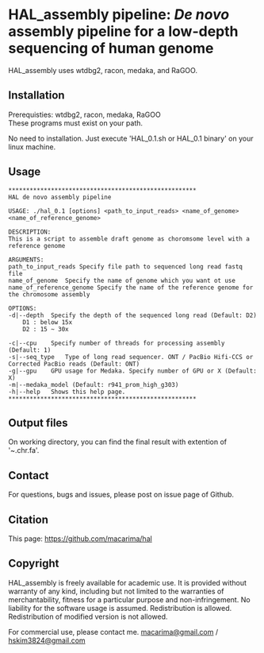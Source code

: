# HAL_assembly pipeline: *De novo* assembly pipeline for a low-depth sequencing of human genome
HAL_assembly uses wtdbg2, racon, medaka, and RaGOO.

## Installation
Prerequisties: wtdbg2, racon, medaka, RaGOO  
These programs must exist on your path.

No need to installation. Just execute 'HAL_0.1.sh or HAL_0.1 binary' on your linux machine.

## Usage
```
*****************************************************
HAL de novo assembly pipeline

USAGE: ./hal_0.1 [options] <path_to_input_reads> <name_of_genome> <name_of_reference_genome>

DESCRIPTION:
This is a script to assemble draft genome as choromsome level with a reference genome

ARGUMENTS:
path_to_input_reads	Specify file path to sequenced long read fastq file
name_of_genome	Specify the name of genome which you want ot use
name_of_reference_genome Specify the name of the reference genome for the chromosome assembly

OPTIONS:
-d|--depth	Specify the depth of the sequenced long read (Default: D2)
	D1 : below 15x
	D2 : 15 ~ 30x

-c|--cpu	Specify number of threads for processing assembly (Default: 1)
-s|--seq_type	Type of long read sequencer. ONT / PacBio Hifi-CCS or Corrected PacBio reads (Default: ONT)
-g|--gpu	GPU usage for Medaka. Specify number of GPU or X (Default: X)
-m|--medaka_model (Default: r941_prom_high_g303)
-h|--help	Shows this help page.
*****************************************************
```

## Output files
On working directory, you can find the final result with extention of '~.chr.fa'.

## Contact
For questions, bugs and issues, please post on issue page of Github.

## Citation
This page: https://github.com/macarima/hal

## Copyright
HAL_assembly is freely available for academic use. It is provided without warranty of any kind, including but not limited to the warranties of merchantability, fitness for a particular purpose and non-infringement. No liability for the software usage is assumed. Redistribution is allowed. Redistribution of modified version is not allowed. 

For commercial use, please contact me.
macarima@gmail.com / hskim3824@gmail.com
